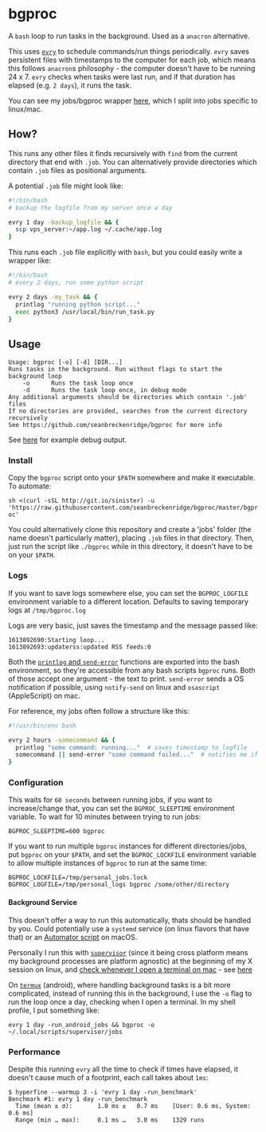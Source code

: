 # bgproc

A `bash` loop to run tasks in the background. Used as a `anacron` alternative.

This uses [`evry`](https://github.com/seanbreckenridge/evry) to schedule commands/run things periodically. `evry` saves persistent files with timestamps to the computer for each job, which means this follows `anacron`s philosophy - the computer doesn't have to be running 24 x 7. `evry` checks when tasks were last run, and if that duration has elapsed (e.g. `2 days`), it runs the task.

You can see my jobs/bgproc wrapper [here](https://github.com/seanbreckenridge/dotfiles/tree/master/.local/scripts/supervisor), which I split into jobs specific to linux/mac.

## How?

This runs any other files it finds recursively with `find` from the current directory that end with `.job`. You can alternatively provide directories which contain `.job` files as positional arguments.

A potential `.job` file might look like:

```bash
#!/bin/bash
# backup the logfile from my server once a day

evry 1 day -backup_logfile && {
  scp vps_server:~/app.log ~/.cache/app.log
}
```

This runs each `.job` file explicitly with `bash`, but you could easily write a wrapper like:

```bash
#!/bin/bash
# every 2 days, run some python script

evry 2 days -my_task && {
  printlog "running python script..."
  exec python3 /usr/local/bin/run_task.py
}
```

## Usage

```
Usage: bgproc [-o] [-d] [DIR...]
Runs tasks in the background. Run without flags to start the background loop
	-o		Runs the task loop once
	-d		Runs the task loop once, in debug mode
Any additional arguments should be directories which contain '.job' files
If no directories are provided, searches from the current directory recursively
See https://github.com/seanbreckenridge/bgproc for more info
```

See [here](https://gist.github.com/seanbreckenridge/e7ad77320c065d96f282f6d45deaa842) for example debug output.

### Install

Copy the `bgproc` script onto your `$PATH` somewhere and make it executable. To automate:

`sh <(curl -sSL http://git.io/sinister) -u 'https://raw.githubusercontent.com/seanbreckenridge/bgproc/master/bgproc'`

You could alternatively clone this repository and create a 'jobs' folder (the name doesn't particularly matter), placing `.job` files in that directory. Then, just run the script like `./bgproc` while in this directory, it doesn't have to be on your `$PATH`.

### Logs

If you want to save logs somewhere else, you can set the `BGPROC_LOGFILE` environment variable to a different location. Defaults to saving temporary logs at `/tmp/bgproc.log`

Logs are very basic, just saves the timestamp and the message passed like:

```
1613892690:Starting loop...
1613892693:updaterss:updated RSS feeds:0
```

Both the [`printlog` and `send-error`](https://github.com/seanbreckenridge/bgproc/blob/2b4a2a021bd0ccf0d7ea8d2557e8c5c816e05b49/bgproc#L34-L54) functions are exported into the bash environment, so they're accessible from any bash scripts `bgproc` runs. Both of those accept one argument - the text to print. `send-error` sends a OS notification if possible, using `notify-send` on linux and `osascript` (AppleScript) on mac.

For reference, my jobs often follow a structure like this:

```bash
#!/usr/bin/env bash

evry 2 hours -somecommand && {
  printlog "some command: running..."  # saves timestamp to logfile
  somecommand || send-error "some command failed..."  # notifies me if this fails
}
```

### Configuration

This waits for `60 seconds` between running jobs, if you want to increase/change that, you can set the `BGPROC_SLEEPTIME` environment variable. To wait for 10 minutes between trying to run jobs:

`BGPROC_SLEEPTIME=600 bgproc`

If you want to run multiple `bgproc` instances for different directories/jobs, put `bgproc` on your `$PATH`, and set the `BGPROC_LOCKFILE` environment variable to allow multiple instances of `bgproc` to run at the same time:

```
BGPROC_LOCKFILE=/tmp/personal_jobs.lock BGPROC_LOGFILE=/tmp/personal_logs bgproc /some/other/directory
```

#### Background Service

This doesn't offer a way to run this automatically, thats should be handled by you. Could potentially use a `systemd` service (on linux flavors that have that) or an [Automator script](https://stackoverflow.com/questions/6442364/running-script-upon-login-mac) on macOS.

Personally I run this with [`supervisor`](https://github.com/Supervisor/supervisor) (since it being cross platform means my background processes are platform agnostic) at the beginning of my X session on linux, and [check whenever I open a terminal on mac](https://github.com/seanbreckenridge/dotfiles/blob/master/.config/zsh/mac.zsh) - see [here](https://github.com/seanbreckenridge/dotfiles/tree/master/.local/scripts/supervisor)

On [`termux`](https://termux.com/) (android), where handling background tasks is a bit more complicated, instead of running this in the background, I use the `-o` flag to run the loop once a day, checking when I open a terminal. In my shell profile, I put something like:

`evry 1 day -run_android_jobs && bgproc -o ~/.local/scripts/supervisor/jobs`

### Performance

Despite this running `evry` all the time to check if times have elapsed, it doesn't cause much of a footprint, each call takes about `1ms`:

```
$ hyperfine --warmup 3 -i 'evry 1 day -run_benchmark'
Benchmark #1: evry 1 day -run_benchmark
  Time (mean ± σ):       1.0 ms ±   0.7 ms    [User: 0.6 ms, System: 0.6 ms]
  Range (min … max):     0.1 ms …   3.0 ms    1329 runs
```
